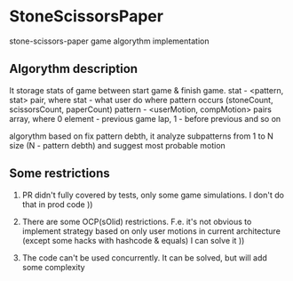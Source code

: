 # StoneScissorsPaper
stone-scissors-paper game algorythm implementation

## Algorythm description

It storage stats of game between start game & finish game. 
stat - <pattern, stat> pair, where 
  stat - what user do where pattern occurs (stoneCount, scissorsCount, paperCount)
  pattern - <userMotion, compMotion> pairs array, where 0 element - previous game lap, 1 - before previous and so on

algorythm based on fix pattern debth, it analyze subpatterns from 1 to N size (N - pattern debth) 
 and suggest most probable motion  

## Some restrictions

1. PR didn't fully covered by tests, only some game simulations.
  I don't do that in prod code ))
  
2. There are some OCP(sOlid) restrictions. F.e. it's not obvious to implement strategy based on only user motions 
 in current architecture (except some hacks with hashcode & equals)  I can solve it ))
 
3. The code can't be used concurrently. It can be solved, but will add some complexity  